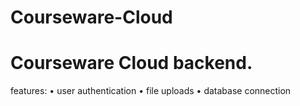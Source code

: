 # Courseware-Cloud

# Courseware Cloud backend.
features:
• user authentication 
• file uploads 
• database connection 
